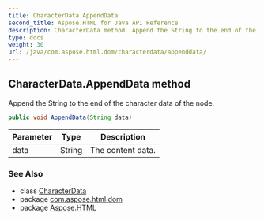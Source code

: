 ```yaml
---
title: CharacterData.AppendData
second_title: Aspose.HTML for Java API Reference
description: CharacterData method. Append the String to the end of the character data of the node
type: docs
weight: 30
url: /java/com.aspose.html.dom/characterdata/appenddata/
---
```

## CharacterData.AppendData method

Append the String to the end of the character data of the node.

```java
public void AppendData(String data)
```

| Parameter | Type | Description |
| --- | --- | --- |
| data | String | The content data. |

### See Also

* class [CharacterData](../)
* package [com.aspose.html.dom](../../characterdata/)
* package [Aspose.HTML](../../../)

